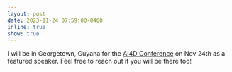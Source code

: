 ```yaml
---
layout: post
date: 2023-11-24 07:59:00-0400
inline: true
show: true
---
```


I will be in Georgetown, Guyana for the [AI4D Conference](https://ai4devent.org/) on Nov 24th as a featured speaker. Feel free to reach out if you will be there too!
